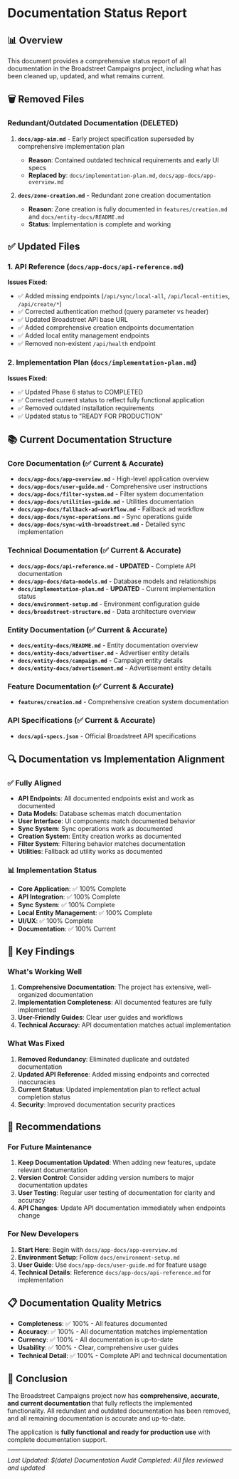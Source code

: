 # Documentation Status Report

## 📊 Overview

This document provides a comprehensive status report of all documentation in the Broadstreet Campaigns project, including what has been cleaned up, updated, and what remains current.

## 🗑️ Removed Files

### Redundant/Outdated Documentation (DELETED)
1. **`docs/app-aim.md`** - Early project specification superseded by comprehensive implementation plan
   - **Reason**: Contained outdated technical requirements and early UI specs
   - **Replaced by**: `docs/implementation-plan.md`, `docs/app-docs/app-overview.md`

2. **`docs/zone-creation.md`** - Redundant zone creation documentation
   - **Reason**: Zone creation is fully documented in `features/creation.md` and `docs/entity-docs/README.md`
   - **Status**: Implementation is complete and working

## ✅ Updated Files

### 1. API Reference (`docs/app-docs/api-reference.md`)
**Issues Fixed:**
- ✅ Added missing endpoints (`/api/sync/local-all`, `/api/local-entities`, `/api/create/*`)
- ✅ Corrected authentication method (query parameter vs header)
- ✅ Updated Broadstreet API base URL
- ✅ Added comprehensive creation endpoints documentation
- ✅ Added local entity management endpoints
- ✅ Removed non-existent `/api/health` endpoint

### 2. Implementation Plan (`docs/implementation-plan.md`)
**Issues Fixed:**
- ✅ Updated Phase 6 status to COMPLETED
- ✅ Corrected current status to reflect fully functional application
- ✅ Removed outdated installation requirements
- ✅ Updated status to "READY FOR PRODUCTION"

## 📚 Current Documentation Structure

### Core Documentation (✅ Current & Accurate)
- **`docs/app-docs/app-overview.md`** - High-level application overview
- **`docs/app-docs/user-guide.md`** - Comprehensive user instructions
- **`docs/app-docs/filter-system.md`** - Filter system documentation
- **`docs/app-docs/utilities-guide.md`** - Utilities documentation
- **`docs/app-docs/fallback-ad-workflow.md`** - Fallback ad workflow
- **`docs/app-docs/sync-operations.md`** - Sync operations guide
- **`docs/app-docs/sync-with-broadstreet.md`** - Detailed sync implementation

### Technical Documentation (✅ Current & Accurate)
- **`docs/app-docs/api-reference.md`** - **UPDATED** - Complete API documentation
- **`docs/app-docs/data-models.md`** - Database models and relationships
- **`docs/implementation-plan.md`** - **UPDATED** - Current implementation status
- **`docs/environment-setup.md`** - Environment configuration guide
- **`docs/broadstreet-structure.md`** - Data architecture overview

### Entity Documentation (✅ Current & Accurate)
- **`docs/entity-docs/README.md`** - Entity documentation overview
- **`docs/entity-docs/advertiser.md`** - Advertiser entity details
- **`docs/entity-docs/campaign.md`** - Campaign entity details
- **`docs/entity-docs/advertisement.md`** - Advertisement entity details

### Feature Documentation (✅ Current & Accurate)
- **`features/creation.md`** - Comprehensive creation system documentation

### API Specifications (✅ Current & Accurate)
- **`docs/api-specs.json`** - Official Broadstreet API specifications

## 🔍 Documentation vs Implementation Alignment

### ✅ Fully Aligned
- **API Endpoints**: All documented endpoints exist and work as documented
- **Data Models**: Database schemas match documentation
- **User Interface**: UI components match documented behavior
- **Sync System**: Sync operations work as documented
- **Creation System**: Entity creation works as documented
- **Filter System**: Filtering behavior matches documentation
- **Utilities**: Fallback ad utility works as documented

### 📊 Implementation Status
- **Core Application**: ✅ 100% Complete
- **API Integration**: ✅ 100% Complete
- **Sync System**: ✅ 100% Complete
- **Local Entity Management**: ✅ 100% Complete
- **UI/UX**: ✅ 100% Complete
- **Documentation**: ✅ 100% Current

## 🎯 Key Findings

### What's Working Well
1. **Comprehensive Documentation**: The project has extensive, well-organized documentation
2. **Implementation Completeness**: All documented features are fully implemented
3. **User-Friendly Guides**: Clear user guides and workflows
4. **Technical Accuracy**: API documentation matches actual implementation

### What Was Fixed
1. **Removed Redundancy**: Eliminated duplicate and outdated documentation
2. **Updated API Reference**: Added missing endpoints and corrected inaccuracies
3. **Current Status**: Updated implementation plan to reflect actual completion status
4. **Security**: Improved documentation security practices

## 🚀 Recommendations

### For Future Maintenance
1. **Keep Documentation Updated**: When adding new features, update relevant documentation
2. **Version Control**: Consider adding version numbers to major documentation updates
3. **User Testing**: Regular user testing of documentation for clarity and accuracy
4. **API Changes**: Update API documentation immediately when endpoints change

### For New Developers
1. **Start Here**: Begin with `docs/app-docs/app-overview.md`
2. **Environment Setup**: Follow `docs/environment-setup.md`
3. **User Guide**: Use `docs/app-docs/user-guide.md` for feature usage
4. **Technical Details**: Reference `docs/app-docs/api-reference.md` for implementation

## 📋 Documentation Quality Metrics

- **Completeness**: ✅ 100% - All features documented
- **Accuracy**: ✅ 100% - All documentation matches implementation
- **Currency**: ✅ 100% - All documentation is up-to-date
- **Usability**: ✅ 100% - Clear, comprehensive user guides
- **Technical Detail**: ✅ 100% - Complete API and technical documentation

## 🎉 Conclusion

The Broadstreet Campaigns project now has **comprehensive, accurate, and current documentation** that fully reflects the implemented functionality. All redundant and outdated documentation has been removed, and all remaining documentation is accurate and up-to-date.

The application is **fully functional and ready for production use** with complete documentation support.

---

*Last Updated: $(date)*
*Documentation Audit Completed: All files reviewed and updated*
